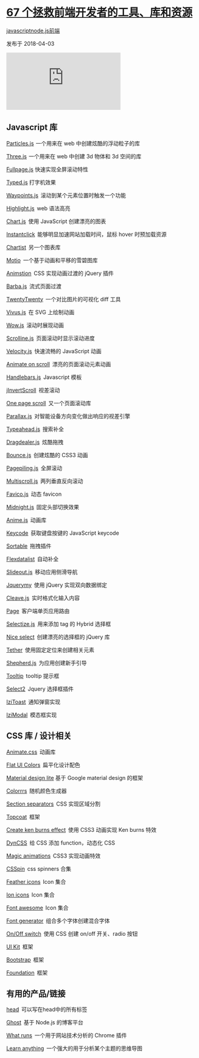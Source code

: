 # [67 个拯救前端开发者的工具、库和资源](https://segmentfault.com/a/1190000014162502)

[javascript](https://segmentfault.com/t/javascript)[node.js](https://segmentfault.com/t/node.js)[前端](https://segmentfault.com/t/前端)

发布于 2018-04-03

![img](https://sponsor.segmentfault.com/lg.php?bannerid=0&campaignid=0&zoneid=25&loc=https%3A%2F%2Fsegmentfault.com%2Fa%2F1190000014162502%3Futm_source%3Dsf-related&referer=https%3A%2F%2Fsegmentfault.com%2Fa%2F1190000005715074&cb=1ad789659b)

## Javascript 库

[Particles.js](http://vincentgarreau.com/particles.js/)  一个用来在 web 中创建炫酷的浮动粒子的库

[Three.js](https://threejs.org/)  一个用来在 web 中创建 3d 物体和 3d 空间的库

[Fullpage.js](https://alvarotrigo.com/fullPage/#firstPage) 快速实现全屏滚动特性

[Typed.js](http://www.mattboldt.com/demos/typed-js/) 打字机效果

[Waypoints.js](http://imakewebthings.com/waypoints/)   滚动到某个元素位置时触发一个功能

[Highlight.js](https://highlightjs.org/)   web 语法高亮

[Chart.js](http://www.chartjs.org/)   使用 JavaScript 创建漂亮的图表

[Instantclick](http://instantclick.io/)   能够明显加速网站加载时间，鼠标 hover 时预加载资源

[Chartist](http://gionkunz.github.io/chartist-js/index.html)   另一个图表库

[Motio](http://darsa.in/motio/#!introduction)   一个基于动画和平移的雪碧图库

[Animstion](http://git.blivesta.com/animsition/)   CSS 实现动画过渡的 jQuery 插件

[Barba.js](https://github.com/luruke/barba.js)   流式页面过渡

[TwentyTwenty](http://zurb.com/playground/twentytwenty)   一个对比图片的可视化 diff 工具

[Vivus.js](https://github.com/maxwellito/vivus#vivusjs)   在 SVG 上绘制动画

[Wow.js](http://mynameismatthieu.com/WOW/)   滚动时展现动画

[Scrolline.js](https://github.com/anthonyly/Scrolline.js)   页面滚动时显示滚动进度

[Velocity.js](http://velocityjs.org/)   快速流畅的 JavaScript 动画

[Animate on scroll](http://michalsnik.github.io/aos/)   漂亮的页面滚动元素动画

[Handlebars.js](http://handlebarsjs.com/)   Javascript 模板

[jInvertScroll](http://www.pixxelfactory.net/jInvertScroll/)   视差滚动

[One page scroll](https://github.com/peachananr/onepage-scroll)   又一个页面滚动库

[Parallax.js](https://github.com/wagerfield/parallax)   对智能设备方向变化做出响应的视差引擎

[Typeahead.js](http://twitter.github.io/typeahead.js/)   搜索补全

[Dragdealer.js](http://skidding.github.io/dragdealer/)   炫酷拖拽

[Bounce.js](http://bouncejs.com/)   创建炫酷的 CSS3 动画

[Pagepiling.js](https://github.com/alvarotrigo/pagePiling.js)   全屏滚动

[Multiscroll.js](https://github.com/alvarotrigo/multiscroll.js)   两列垂直反向滚动

[Favico.js](http://lab.ejci.net/favico.js/)   动态 favicon

[Midnight.js](http://aerolab.github.io/midnight.js/)   固定头部切换效果

[Anime.js](http://animejs.com/)   动画库

[Keycode](http://keycode.info/)   获取键盘按键的 JavaScript keycode

[Sortable](http://rubaxa.github.io/Sortable/)   拖拽插件

[Flexdatalist](http://projects.sergiodinislopes.pt/flexdatalist/)   自动补全

[Slideout.js](https://slideout.js.org/)   移动应用侧滑导航

[Jquerymy](http://jquerymy.com/#/)   使用 jQuery 实现双向数据绑定

[Cleave.js](http://nosir.github.io/cleave.js/)   实时格式化输入内容

[Page](http://smalljs.org/client-side-routing/page/)   客户端单页应用路由

[Selectize.js](http://selectize.github.io/selectize.js/)   用来添加 tag 的 Hybrid 选择框

[Nice select](http://hernansartorio.com/jquery-nice-select/)   创建漂亮的选择框的 jQuery 库

[Tether](http://tether.io/)   使用固定定位来创建相关元素

[Shepherd.js](https://github.com/HubSpot/shepherd)   为应用创建新手引导

[Tooltip](https://github.com/HubSpot/tooltip)   tooltip 提示框

[Select2](https://select2.github.io/)   Jquery 选择框插件

[IziToast](http://izitoast.marcelodolce.com/)   通知弹窗实现

[IziModal](http://izimodal.marcelodolce.com/)   模态框实现

## CSS 库 / 设计相关

[Animate.css](https://daneden.github.io/animate.css/)   动画库

[Flat UI Colors](https://flatuicolors.com/)   扁平化设计配色

[Material design lite](https://getmdl.io/index.html) 基于 Google material design 的框架

[Colorrrs](https://www.webpagefx.com/web-design/random-color-picker/)   随机颜色生成器

[Section separators](https://tympanus.net/Development/SectionSeparators/)   CSS 实现区域分割

[Topcoat](http://topcoat.io/)   框架

[Create ken burns effect](https://www.kirupa.com/html5/ken_burns_effect_css.htm)   使用 CSS3 动画实现 Ken burns 特效

[DynCSS](https://webkul.github.io/csspin/)   给 CSS 添加 function，动态化 CSS

[Magic animations](https://www.minimamente.com/example/magic_animations/)   CSS3 实现动画特效

[CSSpin](https://webkul.github.io/csspin/)   css spinners 合集

[Feather icons](https://feathericons.com/)   Icon 集合

[Ion icons](http://ionicons.com/)   Icon 集合

[Font awesome](http://fontawesome.io/)   Icon 集合

[Font generator](http://brandmark.io/font-generator/)   组合多个字体创建混合字体

[On/Off switch](https://proto.io/freebies/onoff/)   使用 CSS 创建 on/off 开关、radio 按钮

[UI Kit](https://getuikit.com/)   框架

[Bootstrap](http://getbootstrap.com/)   框架

[Foundation](http://foundation.zurb.com/)   框架

## 有用的产品/链接

[head](https://github.com/joshbuchea/HEAD)   可以写在head中的所有标签

[Ghost](https://ghost.org/)   基于 Node.js 的博客平台

[What runs](https://www.whatruns.com/)   一个用于网站技术分析的 Chrome 插件

[Learn anything](https://learn-anything.xyz/learn-anything)   一个强大的用于分析某个主题的思维导图